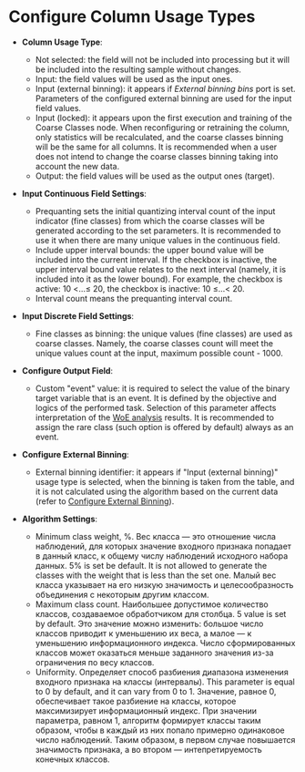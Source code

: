 # Configure Column Usage Types

* **Column Usage Type**:
   * Not selected: the field will not be included into processing but it will be included into the resulting sample without changes.
   * Input: the field values will be used as the input ones.
   * Input (external binning): it appears if *External binning bins* port is set. Parameters of the configured external binning are used for the input field values.
   * Input (locked): it appears upon the first execution and training of the Coarse Classes node. When reconfiguring or retraining the column, only statistics will be recalculated, and the coarse classes binning will be the same for all columns. It is recommended when a user does not intend to change the coarse classes binning taking into account the new data.
   * Output: the field values will be used as the output ones (target).


* **Input Continuous Field Settings**:
   * Prequanting sets the initial quantizing interval count of the input indicator (fine classes) from which the coarse classes will be generated according to the set parameters. It is recommended to use it when there are many unique values in the continuous field.
   * Include upper interval bounds: the upper bound value will be included into the current interval. If the checkbox is inactive, the upper interval bound value relates to the next interval (namely, it is included into it as the lower bound). For example, the checkbox is active: 10 <...≤ 20, the checkbox is inactive: 10 ≤...< 20.
   * Interval count means the prequanting interval count.


* **Input Discrete Field Settings**:
   * Fine classes as binning: the unique values (fine classes) are used as coarse classes. Namely, the coarse classes count will meet the unique values count at the input, maximum possible count - 1000.


* **Configure Output Field**:
   * Custom "event" value: it is required to select the value of the binary target variable that is an event. It is defined by the objective and logics of the performed task. Selection of this parameter affects interpretation of the [WoE analysis](https://wiki.loginom.ru/articles/coefficient-woe.html) results. It is recommended to assign the rare class (such option is offered by default) always as an event.


* **Configure External Binning**:
   * External binning identifier: it appears if "Input (external binning)" usage type is selected, when the binning is taken from the table, and it is not calculated using the algorithm based on the current data (refer to [Configure External Binning](./configuring-an-external-partition.md)).


* **Algorithm Settings**:
   * Minimum class weight, %. Вес класса — это отношение числа наблюдений, для которых значение входного признака попадает в данный класс, к общему числу наблюдений исходного набора данных. 5% is set be default. It is not allowed to generate the classes with the weight that is less than the set one. Малый вес класса указывает на его низкую значимость и целесообразность объединения с некоторым другим классом.
   * Maximum class count. Наибольшее допустимое количество классов, создаваемое обработчиком для столбца. 5 value is set by default. Это значение можно изменить: большое число классов приводит к уменьшению их веса, а малое — к уменьшению информационного индекса. Число сформированных классов может оказаться меньше заданного значения из-за ограничения по весу классов.
   * Uniformity. Определяет способ разбиения диапазона изменения входного признака на классы (интервалы). This parameter is equal to 0 by default, and it can vary from 0 to 1. Значение, равное 0, обеспечивает такое разбиение на классы, которое максимизирует информационный индекс. При значении параметра, равном 1, алгоритм формирует классы таким образом, чтобы в каждый из них попало примерно одинаковое число наблюдений. Таким образом, в первом случае повышается значимость признака, а во втором — интепретируемость конечных классов.
